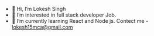 - 👋 Hi, I’m Lokesh Singh
- 👀 I’m interested in full stack developer Job.
- 🌱 I’m currently learning React and Node js.
Contect me - lokesh15mca@gmail.com

<!---
lokesh15mca/lokesh15mca is a ✨ special ✨ repository because its `README.md` (this file) appears on your GitHub profile.
You can click the Preview link to take a look at your changes.
--->
